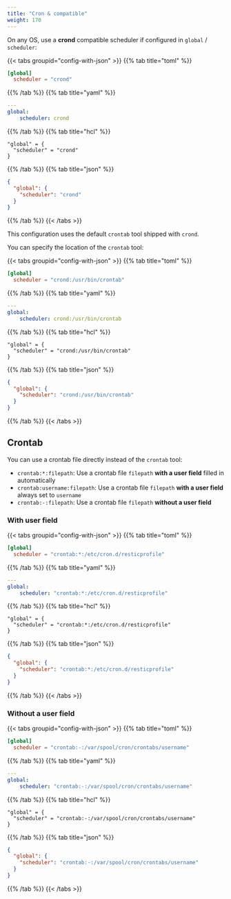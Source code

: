 ```yaml
---
title: "Cron & compatible"
weight: 170
---
```



On any OS, use a **crond** compatible scheduler if configured in `global` / `scheduler`:

{{< tabs groupid="config-with-json" >}}
{{% tab title="toml" %}}

```toml
[global]
  scheduler = "crond"
```

{{% /tab %}}
{{% tab title="yaml" %}}

```yaml
---
global:
    scheduler: crond
```

{{% /tab %}}
{{% tab title="hcl" %}}

```hcl
"global" = {
  "scheduler" = "crond"
}
```

{{% /tab %}}
{{% tab title="json" %}}

```json
{
  "global": {
    "scheduler": "crond"
  }
}
```

{{% /tab %}}
{{< /tabs >}}


This configuration uses the default `crontab` tool shipped with `crond`.

You can specify the location of the `crontab` tool:

{{< tabs groupid="config-with-json" >}}
{{% tab title="toml" %}}

```toml
[global]
  scheduler = "crond:/usr/bin/crontab"
```

{{% /tab %}}
{{% tab title="yaml" %}}

```yaml
---
global:
    scheduler: crond:/usr/bin/crontab
```

{{% /tab %}}
{{% tab title="hcl" %}}

```hcl
"global" = {
  "scheduler" = "crond:/usr/bin/crontab"
}
```

{{% /tab %}}
{{% tab title="json" %}}

```json
{
  "global": {
    "scheduler": "crond:/usr/bin/crontab"
  }
}
```

{{% /tab %}}
{{< /tabs >}}


## Crontab

You can use a crontab file directly instead of the `crontab` tool:
* `crontab:*:filepath`: Use a crontab file `filepath` **with a user field** filled in automatically
* `crontab:username:filepath`: Use a crontab file `filepath` **with a user field** always set to `username`
* `crontab:-:filepath`: Use a crontab file `filepath` **without a user field**
### With user field

{{< tabs groupid="config-with-json" >}}
{{% tab title="toml" %}}

```toml
[global]
  scheduler = "crontab:*:/etc/cron.d/resticprofile"
```

{{% /tab %}}
{{% tab title="yaml" %}}

```yaml
---
global:
    scheduler: "crontab:*:/etc/cron.d/resticprofile"
```

{{% /tab %}}
{{% tab title="hcl" %}}

```hcl
"global" = {
  "scheduler" = "crontab:*:/etc/cron.d/resticprofile"
}
```

{{% /tab %}}
{{% tab title="json" %}}

```json
{
  "global": {
    "scheduler": "crontab:*:/etc/cron.d/resticprofile"
  }
}
```

{{% /tab %}}
{{< /tabs >}}


### Without a user field

{{< tabs groupid="config-with-json" >}}
{{% tab title="toml" %}}

```toml
[global]
  scheduler = "crontab:-:/var/spool/cron/crontabs/username"
```

{{% /tab %}}
{{% tab title="yaml" %}}

```yaml
---
global:
    scheduler: "crontab:-:/var/spool/cron/crontabs/username"
```

{{% /tab %}}
{{% tab title="hcl" %}}

```hcl
"global" = {
  "scheduler" = "crontab:-:/var/spool/cron/crontabs/username"
}
```

{{% /tab %}}
{{% tab title="json" %}}

```json
{
  "global": {
    "scheduler": "crontab:-:/var/spool/cron/crontabs/username"
  }
}
```

{{% /tab %}}
{{< /tabs >}}

